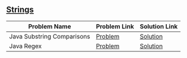 ## [Strings](https://www.hackerrank.com/domains/java/java-strings)

Problem Name|Problem Link|Solution Link
---|---|---
Java Substring Comparisons|[Problem](https://www.hackerrank.com/challenges/java-string-compare/problem)|[Solution](./java-string-compare.java)
Java Regex|[Problem](https://www.hackerrank.com/challenges/java-regex/problem)|[Solution](./java-regex.java)
